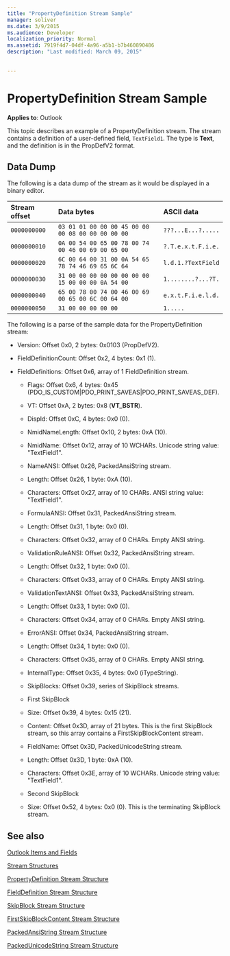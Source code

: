 ```yaml
---
title: "PropertyDefinition Stream Sample"
manager: soliver
ms.date: 3/9/2015
ms.audience: Developer
localization_priority: Normal
ms.assetid: 7919f4d7-04df-4a96-a5b1-b7b460890486
description: "Last modified: March 09, 2015"
 
 
---
```


# PropertyDefinition Stream Sample

  
  
**Applies to**: Outlook 
  
This topic describes an example of a PropertyDefinition stream. The stream contains a definition of a user-defined field,  `TextField1`. The type is **Text**, and the definition is in the PropDefV2 format.
  
## Data Dump

The following is a data dump of the stream as it would be displayed in a binary editor.
  
|**Stream offset**|**Data bytes**|**ASCII data**|
|:-----|:-----|:-----|
| `0000000000` <br/> | `03 01 01 00 00 00 45 00 00 00 08 00 00 00 00 00` <br/> | `???...E...?.....` <br/> |
| `0000000010` <br/> | `0A 00 54 00 65 00 78 00 74 00 46 00 69 00 65 00` <br/> | `?.T.e.x.t.F.i.e.` <br/> |
| `0000000020` <br/> | `6C 00 64 00 31 00 0A 54 65 78 74 46 69 65 6C 64` <br/> | `l.d.1.?TextField` <br/> |
| `0000000030` <br/> | `31 00 00 00 00 00 00 00 00 15 00 00 00 0A 54 00` <br/> | `1........?...?T.` <br/> |
| `0000000040` <br/> | `65 00 78 00 74 00 46 00 69 00 65 00 6C 00 64 00` <br/> | `e.x.t.F.i.e.l.d.` <br/> |
| `0000000050` <br/> | `31 00 00 00 00 00` <br/> | `1.....` <br/> |
   
The following is a parse of the sample data for the PropertyDefinition stream:
  
- Version: Offset 0x0, 2 bytes: 0x0103 (PropDefV2).
    
- FieldDefinitionCount: Offset 0x2, 4 bytes: 0x1 (1).
    
- FieldDefinitions: Offset 0x6, array of 1 FieldDefinition stream.
    
  - Flags: Offset 0x6, 4 bytes: 0x45 (PDO_IS_CUSTOM|PDO_PRINT_SAVEAS|PDO_PRINT_SAVEAS_DEF).
    
  - VT: Offset 0xA, 2 bytes: 0x8 (**VT_BSTR**).
    
  - DispId: Offset 0xC, 4 bytes: 0x0 (0).
    
  - NmidNameLength: Offset 0x10, 2 bytes: 0xA (10).
    
  - NmidName: Offset 0x12, array of 10 WCHARs. Unicode string value: "TextField1".
    
  - NameANSI: Offset 0x26, PackedAnsiString stream.
    
  - Length: Offset 0x26, 1 byte: 0xA (10).
    
  - Characters: Offset 0x27, array of 10 CHARs. ANSI string value: "TextField1".
    
  - FormulaANSI: Offset 0x31, PackedAnsiString stream.
    
  - Length: Offset 0x31, 1 byte: 0x0 (0).
    
  - Characters: Offset 0x32, array of 0 CHARs. Empty ANSI string.
    
  - ValidationRuleANSI: Offset 0x32, PackedAnsiString stream.
    
  - Length: Offset 0x32, 1 byte: 0x0 (0).
    
  - Characters: Offset 0x33, array of 0 CHARs. Empty ANSI string.
    
  - ValidationTextANSI: Offset 0x33, PackedAnsiString stream.
    
  - Length: Offset 0x33, 1 byte: 0x0 (0).
    
  - Characters: Offset 0x34, array of 0 CHARs. Empty ANSI string.
    
  - ErrorANSI: Offset 0x34, PackedAnsiString stream.
    
  - Length: Offset 0x34, 1 byte: 0x0 (0).
    
  - Characters: Offset 0x35, array of 0 CHARs. Empty ANSI string.
    
  - InternalType: Offset 0x35, 4 bytes: 0x0 (iTypeString).
    
  - SkipBlocks: Offset 0x39, series of SkipBlock streams.
    
  - First SkipBlock
    
  - Size: Offset 0x39, 4 bytes: 0x15 (21).
    
  - Content: Offset 0x3D, array of 21 bytes. This is the first SkipBlock stream, so this array contains a FirstSkipBlockContent stream.
    
  - FieldName: Offset 0x3D, PackedUnicodeString stream.
    
  - Length: Offset 0x3D, 1 byte: 0xA (10).
    
  - Characters: Offset 0x3E, array of 10 WCHARs. Unicode string value: "TextField1".
    
  - Second SkipBlock
    
  - Size: Offset 0x52, 4 bytes: 0x0 (0). This is the terminating SkipBlock stream.
    
## See also



[Outlook Items and Fields](outlook-items-and-fields.md)
  
[Stream Structures](stream-structures.md)
  
[PropertyDefinition Stream Structure](propertydefinition-stream-structure.md)
  
[FieldDefinition Stream Structure](fielddefinition-stream-structure.md)
  
[SkipBlock Stream Structure](skipblock-stream-structure.md)
  
[FirstSkipBlockContent Stream Structure](firstskipblockcontent-stream-structure.md)
  
[PackedAnsiString Stream Structure](packedansistring-stream-structure.md)
  
[PackedUnicodeString Stream Structure](packedunicodestring-stream-structure.md)

